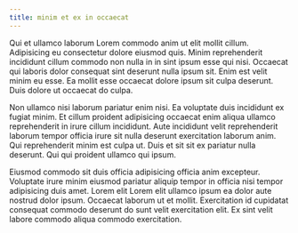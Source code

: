 ```yaml
---
title: minim et ex in occaecat
---
```


Qui et ullamco laborum Lorem commodo anim ut elit mollit cillum. Adipisicing eu consectetur dolore eiusmod quis. Minim reprehenderit incididunt cillum commodo non nulla in in sint ipsum esse qui nisi. Occaecat qui laboris dolor consequat sint deserunt nulla ipsum sit. Enim est velit minim eu esse. Ea mollit esse occaecat dolore ipsum sit culpa deserunt. Duis dolore ut occaecat do culpa.

Non ullamco nisi laborum pariatur enim nisi. Ea voluptate duis incididunt ex fugiat minim. Et cillum proident adipisicing occaecat enim aliqua ullamco reprehenderit in irure cillum incididunt. Aute incididunt velit reprehenderit laborum tempor officia irure sit nulla deserunt exercitation laborum anim. Qui reprehenderit minim est culpa ut. Duis et sit sit ex pariatur nulla deserunt. Qui qui proident ullamco qui ipsum.

Eiusmod commodo sit duis officia adipisicing officia anim excepteur. Voluptate irure minim eiusmod pariatur aliquip tempor in officia nisi tempor adipisicing duis amet. Lorem elit Lorem elit ullamco ipsum ea dolor aute nostrud dolor ipsum. Occaecat laborum ut et mollit. Exercitation id cupidatat consequat commodo deserunt do sunt velit exercitation elit. Ex sint velit labore commodo aliqua commodo exercitation.